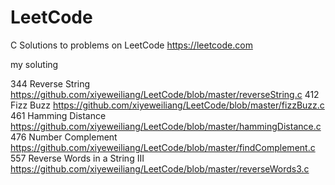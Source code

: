 # LeetCode
C Solutions to problems on LeetCode https://leetcode.com

my soluting

344 Reverse String https://github.com/xiyeweiliang/LeetCode/blob/master/reverseString.c
412 Fizz Buzz https://github.com/xiyeweiliang/LeetCode/blob/master/fizzBuzz.c
461 Hamming Distance https://github.com/xiyeweiliang/LeetCode/blob/master/hammingDistance.c
476 Number Complement https://github.com/xiyeweiliang/LeetCode/blob/master/findComplement.c
557 Reverse Words in a String III https://github.com/xiyeweiliang/LeetCode/blob/master/reverseWords3.c




